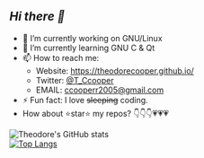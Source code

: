 ## ***Hi there 👋***

* 🔭 I’m currently working on GNU/Linux    
* 🌱 I’m currently learning GNU C & Qt   
* 📫 How to reach me:  
  * Website: https://theodorecooper.github.io/  
  * Twitter: [@T_Ccooper](https://twitter.com/T_Ccooper/)   
  * EMAIL: ccooperr2005@gmail.com  
* ⚡ Fun fact: I love ~~sleeping~~ coding.  
* How about ⭐star⭐ my repos? 👇👇👇💗💗💗

![Theodore's GitHub stats](https://github-readme-stats.vercel.app/api?username=theodorecooper&show_icons=true&theme=cobalt)  
[![Top Langs](https://github-readme-stats.vercel.app/api/top-langs/?username=theodorecooper&layout=compact&hide=html&theme=cobalt)](https://github.com/anuraghazra/github-readme-stats)
